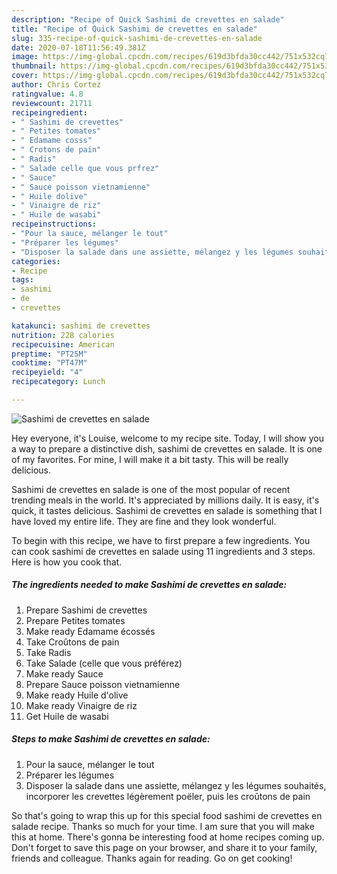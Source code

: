 ```yaml
---
description: "Recipe of Quick Sashimi de crevettes en salade"
title: "Recipe of Quick Sashimi de crevettes en salade"
slug: 335-recipe-of-quick-sashimi-de-crevettes-en-salade
date: 2020-07-18T11:56:49.381Z
image: https://img-global.cpcdn.com/recipes/619d3bfda30cc442/751x532cq70/sashimi-de-crevettes-en-salade-photo-principale-de-la-recette.jpg
thumbnail: https://img-global.cpcdn.com/recipes/619d3bfda30cc442/751x532cq70/sashimi-de-crevettes-en-salade-photo-principale-de-la-recette.jpg
cover: https://img-global.cpcdn.com/recipes/619d3bfda30cc442/751x532cq70/sashimi-de-crevettes-en-salade-photo-principale-de-la-recette.jpg
author: Chris Cortez
ratingvalue: 4.8
reviewcount: 21711
recipeingredient:
- " Sashimi de crevettes"
- " Petites tomates"
- " Edamame cosss"
- " Crotons de pain"
- " Radis"
- " Salade celle que vous prfrez"
- " Sauce"
- " Sauce poisson vietnamienne"
- " Huile dolive"
- " Vinaigre de riz"
- " Huile de wasabi"
recipeinstructions:
- "Pour la sauce, mélanger le tout"
- "Préparer les légumes"
- "Disposer la salade dans une assiette, mélangez y les légumes souhaités, incorporer les crevettes légèrement poëler, puis les croûtons de pain"
categories:
- Recipe
tags:
- sashimi
- de
- crevettes

katakunci: sashimi de crevettes 
nutrition: 228 calories
recipecuisine: American
preptime: "PT25M"
cooktime: "PT47M"
recipeyield: "4"
recipecategory: Lunch

---
```



![Sashimi de crevettes en salade](https://img-global.cpcdn.com/recipes/619d3bfda30cc442/751x532cq70/sashimi-de-crevettes-en-salade-photo-principale-de-la-recette.jpg)

Hey everyone, it's Louise, welcome to my recipe site. Today, I will show you a way to prepare a distinctive dish, sashimi de crevettes en salade. It is one of my favorites. For mine, I will make it a bit tasty. This will be really delicious.

Sashimi de crevettes en salade is one of the most popular of recent trending meals in the world. It's appreciated by millions daily. It is easy, it's quick, it tastes delicious. Sashimi de crevettes en salade is something that I have loved my entire life. They are fine and they look wonderful.




To begin with this recipe, we have to first prepare a few ingredients. You can cook sashimi de crevettes en salade using 11 ingredients and 3 steps. Here is how you cook that.

<!--inarticleads1-->

##### The ingredients needed to make Sashimi de crevettes en salade:

1. Prepare  Sashimi de crevettes
1. Prepare  Petites tomates
1. Make ready  Edamame écossés
1. Take  Croûtons de pain
1. Take  Radis
1. Take  Salade (celle que vous préférez)
1. Make ready  Sauce
1. Prepare  Sauce poisson vietnamienne
1. Make ready  Huile d&#39;olive
1. Make ready  Vinaigre de riz
1. Get  Huile de wasabi




<!--inarticleads2-->

##### Steps to make Sashimi de crevettes en salade:

1. Pour la sauce, mélanger le tout
1. Préparer les légumes
1. Disposer la salade dans une assiette, mélangez y les légumes souhaités, incorporer les crevettes légèrement poëler, puis les croûtons de pain




So that's going to wrap this up for this special food sashimi de crevettes en salade recipe. Thanks so much for your time. I am sure that you will make this at home. There's gonna be interesting food at home recipes coming up. Don't forget to save this page on your browser, and share it to your family, friends and colleague. Thanks again for reading. Go on get cooking!
